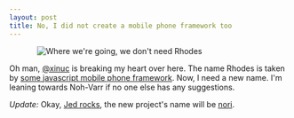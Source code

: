 ```yaml
--- 
layout: post
title: No, I did not create a mobile phone framework too
---
```

<img src="http://img.skitch.com/20100510-p2x6aku7n2nsxhiquh9bj43meq.png" class="floater" alt="Where we're going, we don't need Rhodes" style="padding:0 50px" />

Oh man, [@xinuc](http://twitter.com/xinuc/status/13714721161) is breaking my heart over here.  The name Rhodes is taken by [some javascript mobile phone framework](http://github.com/rhomobile/rhodes).  Now, I need a new name.  I'm leaning towards Noh-Varr if no one else has any suggestions.

*Update:* Okay, [Jed rocks](http://twitter.com/jedschmidt/status/13716191470), the new project's name will be [nori](http://en.wikipedia.org/wiki/Nori).  
